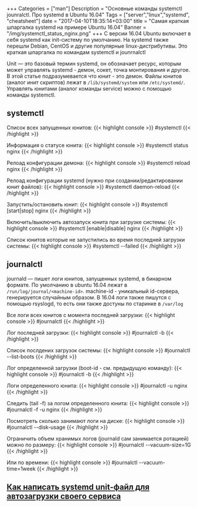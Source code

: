 +++
Categories = ["man"]
Description = "Основные команды systemctl jounralctl. Про systemd в Ubuntu 16.04"
Tags = ["server","linux","systemd", "cheatsheet"]
date = "2017-04-10T18:35:14+03:00"
title = "Самая краткая шпаргалка systemd на примере Ubuntu 16.04"
Banner = "/img/systemctl_status_nginx.png"
+++
С версии 16.04 Ubuntu включает в себя systemd как init-систему по умолчанию. На systemd также перешли Debian, CentOS и другие популярные linux-дистрибутивы. Это краткая шпаргалка по командам systemctl и jounrnalctl

<!--more-->

Unit — это базовый термин systemd, он обозначает ресурс, которым может управлять systemd - демон, сокет, точка монтирования и другое. В этой статье подразумевается что юнит - это демон. Файлы юнитов (аналог инит скриптов) лежат в ```/lib/systemd/system``` или ```/etc/systemd/```. Управлять юнитами (аналог команды service) можно с помощью команды systemctl. 

## systemctl

Список всех запущенных юнитов:
{{< highlight console >}}
#systemctl
{{< /highlight >}}

Информация о статусе юнита:
{{< highlight console >}}
#systemctl status nginx
{{< /highlight >}}

Релоад конфигурации демона:
{{< highlight console >}}
#systemctl reload nginx
{{< /highlight >}}

Релоад конфигурации systemd (нужно при создании/редактировании юнит файлов):
{{< highlight console >}}
#systemctl daemon-reload
{{< /highlight >}}


Запустить/остановить юнит:
{{< highlight console >}}
#systemctl [start|stop] nginx
{{< /highlight >}}

Включить/выключить автозапуск юнита при загрузке системы:
{{< highlight console >}}
#systemctl [enable|disable] nginx
{{< /highlight >}}

Список юнитов которые не запустились во время последней загрузки системы:
{{< highlight console >}}
#systemctl --failed
{{< /highlight >}}

## journalctl

journald — пишет логи юнитов, запущенных systemd, в бинарном формате. По умолчанию в ubuntu 16.04 лежат в ```/run/log/journal/<machine-id>```. machine-id - уникальный id-сервера, генерируется случайным образом. В 16.04 логи также пишутся с помощью rsyslogd, то есть они также достуны по старинке в ```/var/log```

Все логи всех юнитов с момента последней загрузки:
{{< highlight console >}}
#journalctl
{{< /highlight >}}

Лог последней загрузки:
{{< highlight console >}}
#journalctl -b
{{< /highlight >}}

Список послдених загрузок системы:
{{< highlight console >}}
#journalctl --list-boots
{{< /highlight >}}

Лог определенной загрузки (boot-id - см. предыдущую команду):
{{< highlight console >}}
#journalctl -b <boot-id>
{{< /highlight >}}

Логи определенного юнита:
{{< highlight console >}}
#journalctl -u nginx
{{< /highlight >}}

Следить (tail -f) за логом определенного юнита:
{{< highlight console >}}
#journalctl -f -u nginx
{{< /highlight >}}

Посмотреть сколько занимают логи на диске:
{{< highlight console >}}
#journalctl --disk-usage
{{< /highlight >}}

Ограничить объем хранимых логов (journald сам занимается ротацией) можно по размеру:
{{< highlight console >}}
#journalctl --vacuum-size=1G
{{< /highlight >}}

Или по времени:
{{< highlight console >}}
#journalctl --vacuum-time=1week
{{< /highlight >}}



## [Как написать systemd unit-файл для автозагрузки своего сервиса](/post/systemd-unit-ubuntu/)


